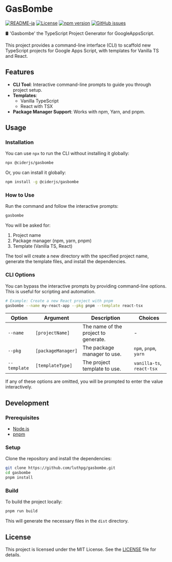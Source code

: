 # **GasBombe**

[![README-ja](https://img.shields.io/badge/日本語-blue?logo=ReadMe)](./README.ja.md)
[![License](https://img.shields.io/badge/license-MIT-blue.svg)](LICENSE)
[![npm version](https://img.shields.io/npm/v/@ciderjs/gasbombe.svg)](https://www.npmjs.com/package/@ciderjs/gasbombe)
[![GitHub issues](https://img.shields.io/github/issues/luthpg/gasbombe.svg)](https://github.com/luthpg/gasbombe/issues)

🛢 'Gasbombe' the TypeScript Project Generator for GoogleAppsScript.

This project provides a command-line interface (CLI) to scaffold new TypeScript projects for Google Apps Script, with templates for Vanilla TS and React.

## **Features**

* **CLI Tool**: Interactive command-line prompts to guide you through project setup.
* **Templates**:
  * Vanilla TypeScript
  * React with TSX
* **Package Manager Support**: Works with npm, Yarn, and pnpm.

## **Usage**

### **Installation**

You can use `npx` to run the CLI without installing it globally:

```bash
npx @ciderjs/gasbombe
```

Or, you can install it globally:

```bash
npm install -g @ciderjs/gasbombe
```

### **How to Use**

Run the command and follow the interactive prompts:

```bash
gasbombe
```

You will be asked for:

1. Project name
2. Package manager (npm, yarn, pnpm)
3. Template (Vanilla TS, React)

The tool will create a new directory with the specified project name, generate the template files, and install the dependencies.

### **CLI Options**

You can bypass the interactive prompts by providing command-line options. This is useful for scripting and automation.

```bash
# Example: Create a new React project with pnpm
gasbombe --name my-react-app --pkg pnpm --template react-tsx
```

| Option     | Argument           | Description                      | Choices                   |
| ---------- | ------------------ | -------------------------------- | ------------------------- |
| `--name`   | `[projectName]`    | The name of the project to generate. | -                         |
| `--pkg`    | `[packageManager]` | The package manager to use.      | `npm`, `pnpm`, `yarn`     |
| `--template` | `[templateType]`   | The project template to use.     | `vanilla-ts`, `react-tsx` |

If any of these options are omitted, you will be prompted to enter the value interactively.

## **Development**

### **Prerequisites**

* [Node.js](https://nodejs.org/)
* [pnpm](https://pnpm.io/installation)

### **Setup**

Clone the repository and install the dependencies:

```bash
git clone https://github.com/luthpg/gasbombe.git
cd gasbombe
pnpm install
```

### **Build**

To build the project locally:

```bash
pnpm run build
```

This will generate the necessary files in the `dist` directory.

## **License**

This project is licensed under the MIT License. See the [LICENSE](LICENSE) file for details.
